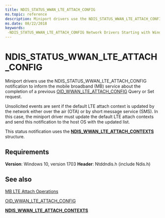 ```yaml
---
title: NDIS_STATUS_WWAN_LTE_ATTACH_CONFIG
ms.topic: reference
description: Miniport drivers use the NDIS_STATUS_WWAN_LTE_ATTACH_CONFIG notification to inform the mobile broadband (MB) service about the completion of a previous OID_WWAN_LTE_ATTACH_CONFIG Query or Set request.
ms.date: 08/22/2018
keywords: 
 -NDIS_STATUS_WWAN_LTE_ATTACH_CONFIG Network Drivers Starting with Windows Vista
---
```


# NDIS_STATUS_WWAN_LTE_ATTACH_CONFIG

Miniport drivers use the NDIS_STATUS_WWAN_LTE_ATTACH_CONFIG notification to inform the mobile broadband (MB) service about the completion of a previous [OID_WWAN_LTE_ATTACH_CONFIG](oid-wwan-lte-attach-config.md) Query or Set request.

Unsolicited events are sent if the default LTE attach context is updated by the network either over the air (OTA) or by short message service (SMS). In this case, the miniport driver must update the default LTE attach contexts and send this notification to the host OS with the updated list.

This status notification uses the [**NDIS_WWAN_LTE_ATTACH_CONTEXTS**](/windows-hardware/drivers/ddi/ndiswwan/ns-ndiswwan-_ndis_wwan_lte_attach_contexts) structure.

## Requirements

**Version**: Windows 10, version 1703
**Header**: Ntddndis.h (include Ndis.h)

## See also

[MB LTE Attach Operations](mb-lte-attach-operations.md)

[OID_WWAN_LTE_ATTACH_CONFIG](oid-wwan-lte-attach-config.md)

[**NDIS_WWAN_LTE_ATTACH_CONTEXTS**](/windows-hardware/drivers/ddi/ndiswwan/ns-ndiswwan-_ndis_wwan_lte_attach_contexts)
